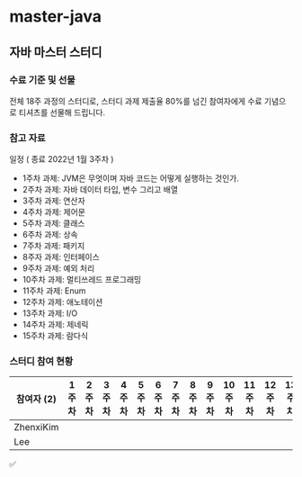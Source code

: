 # master-java

## 자바 마스터 스터디

### 수료 기준 및 선물

전체 18주 과정의 스터디로, 스터디 과제 제출율 80%를 넘긴 참여자에게 수료 기념으로 티셔츠를 선물해 드립니다.

### 참고 자료

일정 ( 종료 2022년 1월 3주차 )
- 1주차 과제: JVM은 무엇이며 자바 코드는 어떻게 실행하는 것인가.
- 2주차 과제: 자바 데이터 타입, 변수 그리고 배열
- 3주차 과제: 연산자
- 4주차 과제: 제어문
- 5주차 과제: 클래스
- 6주차 과제: 상속
- 7주차 과제: 패키지
- 8주자 과제: 인터페이스
- 9주차 과제: 예외 처리
- 10주차 과제: 멀티쓰레드 프로그래밍
- 11주차 과제: Enum
- 12주차 과제: 애노테이션
- 13주차 과제: I/O
- 14주차 과제: 제네릭
- 15주차 과제: 람다식

### 스터디 참여 현황

| 참여자 (2) | 1주차 | 2주차 | 3주차 | 4주차 | 5주차 | 6주차 | 7주차 | 8주차 | 9주차 | 10주차 | 11주차 | 12주차 | 13주차 | 14주차 | 15주차 | 참석율 |
| --- | --- | --- | --- | --- | --- | --- | --- | --- | --- | --- | --- | --- | --- | --- | --- | --- |
| ZhenxiKim |||||||||||||||| 0.00% |
| Lee |||||||||||||||| 0.00% |

:white_check_mark:
